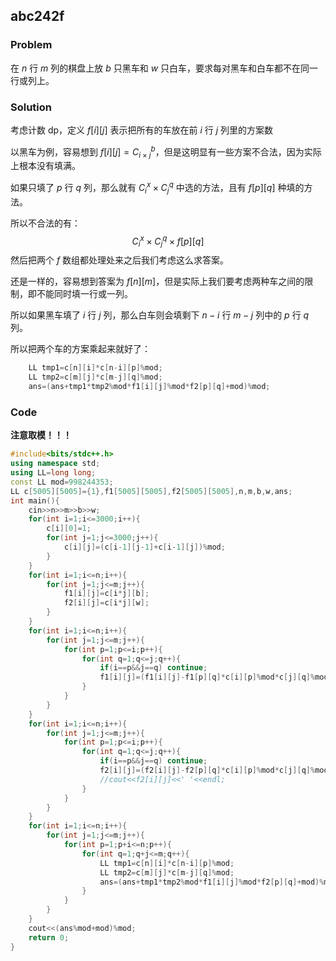 ## abc242f

### Problem

在 $n$ 行 $m$ 列的棋盘上放 $b$ 只黑车和 $w$ 只白车，要求每对黑车和白车都不在同一行或列上。

### Solution

考虑计数 dp，定义 $f[i][j]$ 表示把所有的车放在前 $i$ 行 $j$ 列里的方案数

以黑车为例，容易想到 $f[i][j]=C^{b}_{i\times j}$，但是这明显有一些方案不合法，因为实际上根本没有填满。

如果只填了 $p$ 行 $q$ 列，那么就有 $C_{i}^{x}\times C_{j}^{q}$ 中选的方法，且有 $f[p][q]$ 种填的方法。

所以不合法的有：
$$
C_{i}^{x}\times C_{j}^{q}\times f[p][q]
$$
然后把两个 $f$ 数组都处理处来之后我们考虑这么求答案。

还是一样的，容易想到答案为 $f[n][m]$，但是实际上我们要考虑两种车之间的限制，即不能同时填一行或一列。

所以如果黑车填了 $i$ 行 $j$ 列，那么白车则会填剩下 $n-i$ 行 $m-j$ 列中的 $p$ 行 $q$ 列。

所以把两个车的方案乘起来就好了：

~~~cpp
	LL tmp1=c[n][i]*c[n-i][p]%mod;
	LL tmp2=c[m][j]*c[m-j][q]%mod;
	ans=(ans+tmp1*tmp2%mod*f1[i][j]%mod*f2[p][q]+mod)%mod;
~~~

### Code

**注意取模！！！**

~~~cpp
#include<bits/stdc++.h>
using namespace std;
using LL=long long;
const LL mod=998244353;
LL c[5005][5005]={1},f1[5005][5005],f2[5005][5005],n,m,b,w,ans;
int main(){
    cin>>n>>m>>b>>w;
    for(int i=1;i<=3000;i++){
        c[i][0]=1;
        for(int j=1;j<=3000;j++){
            c[i][j]=(c[i-1][j-1]+c[i-1][j])%mod;
        }
    }
    for(int i=1;i<=n;i++){
        for(int j=1;j<=m;j++){
            f1[i][j]=c[i*j][b];
            f2[i][j]=c[i*j][w];
        }
    }
    for(int i=1;i<=n;i++){
        for(int j=1;j<=m;j++){
            for(int p=1;p<=i;p++){
                for(int q=1;q<=j;q++){
                    if(i==p&&j==q) continue;
                    f1[i][j]=(f1[i][j]-f1[p][q]*c[i][p]%mod*c[j][q]%mod)%mod;
                }
            }
        }
    }
    for(int i=1;i<=n;i++){
        for(int j=1;j<=m;j++){
            for(int p=1;p<=i;p++){
                for(int q=1;q<=j;q++){
                    if(i==p&&j==q) continue;
                    f2[i][j]=(f2[i][j]-f2[p][q]*c[i][p]%mod*c[j][q]%mod)%mod;
                    //cout<<f2[i][j]<<' '<<endl;
                }
            }
        }
    }
    for(int i=1;i<=n;i++){
        for(int j=1;j<=m;j++){
            for(int p=1;p+i<=n;p++){
                for(int q=1;q+j<=m;q++){
                    LL tmp1=c[n][i]*c[n-i][p]%mod;
                    LL tmp2=c[m][j]*c[m-j][q]%mod;
                    ans=(ans+tmp1*tmp2%mod*f1[i][j]%mod*f2[p][q]+mod)%mod;
                }
            }
        }
    }
    cout<<(ans%mod+mod)%mod;
    return 0;
}

~~~